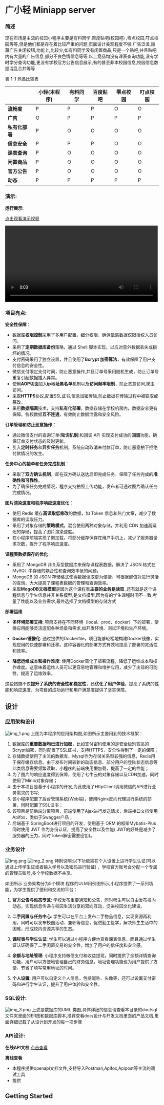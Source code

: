 # 广小轻 Miniapp server

### 简述

现在市场是主流的校园小程序主要是有料同学,百度贴吧(校园吧)
,零点校园,叮点校园等等,但是他们都是存在着比较严重的问题,页面设计美观程度不够,广告泛滥,隐藏广告关闭按钮,功能上,比较少,如有料同学没有闲置商品,只是一个贴吧,并且贴吧内有大量的广告信息,部分不良色情信息等等,以上竞品均没有课表查询功能,没有学时学分查询功能,更没有学校官方公告信息展示,有的甚至非本校园信息,校园信息数据混乱合并等等

表 1-1 竞品比较表

|           | **小轻**(**本程序**) | **有料同学** | **百度贴吧** | **零点校园** | **叮点校园** |
|-----------|-----------------|----------|----------|----------|----------|
| **流畅度**   | P               | P        | P        | O        | O        |
| **广告**    | O               | P        | P        | P        | P        |
| **私有化部署** | P               | O        | O        | O        | O        |
| **信息安全**  | P               | P        | P        | O        | O        |
| **课表查询**  | P               | O        | O        | O        | O        |
| **闲置商品**  | P               | O        | O        | O        | O        |
| **官方公告**  | P               | O        | O        | O        | O        |
| **动态**    | P               | P        | P        | P        | P        |

### 演示:

**运行展示:**

[点击观看演示视频](https://nanfangshaonian.feishu.cn/file/VIGDbL68eo98dOxgroGcEjn4nHv?from=from_copylink)

<video src="https://nanfangshaonian.feishu.cn/file/VIGDbL68eo98dOxgroGcEjn4nHv?from=from_copylink" controls="controls" width="500px"></video>

### 项目亮点:

**安全性保障**：

- 数据库**权限控制**采用了多用户配置，细分权限，确保敏感数据仅限授权人员访问。
- 采用了**定期数据库备份**策略，通过 Shell 脚本实现，以应对意外数据丢失或损坏的情况。
- 支付密码采用了独立设置，并且使用了**Bcrypt 加密算法**，有效保障了用户支付信息的安全性。
- 微信支付限定支付时间，防止恶意操作,并且订单号采用随机生成，防止订单号重复引起数据插入异常。
- 使用**AOP切面**加入**ip地址黑名单**机制以及**访问频率限制**，防止恶意访问,爬虫访问。
- 采取**HTTPS**协议,配置SSL证书,信息加密传输,防止数据在传输过程中被窃取或篡改。
- 采用**数据隔离**技术，支持**私有化部署**，数据存储在学校机房内，数据安全更有保障。各校数据**互不连通**，有效防止数据泄露和安全风险。

**订单管理和防止恶意操作**：

- 通过微信支付的查询订单(**轮询机制**)和回调 API 实现支付成功的**回调**功能，确保订单支付状态的及时更新。
- 引入**定时任务**和**异步任务**机制，系统自动取消未付款订单，防止恶意拍下拒绝付款情况的发生。

**任务中心的接单和任务完成机制**：

- 采取了**双方确认机制**，即在双方确认送达后即完成任务，保障了任务完成的**准确性和可靠性**。
- 为了确保任务完成情况，程序支持拍照上传功能，发布者可通过图片确认任务完成情况。

**图片渲染速度和程序响应速度优化**：

- 使用 Redis 缓存**高读取低修改**的数据，如 Token 信息和热门文章，减少了数据库的读取压力。
- 采用了对象存储的**策略模式**，混合使用两种对象存储，并利用 CDN 加速高延迟的存储，提高了图片渲染速度。
- 在小程序前端实现了懒加载，将部分缓存保存在用户手机上，减少了服务器请求次数，提升了程序响应速度。

**课程表数据保存的优化**：

- 采用了 MongoDB 非关系型数据库来保存课程表数据，解决了 JSON 格式在 MySQL 中存储的耦合性和查询效率低的问题。
- MongoDB 的 JSON 存储格式使得数据读取更为便捷，可根据键值对进行灵活的查询，大大提高了课程表数据的管理和查询效率。
- 采取**MogoDB文档模型**是因为这个课程表**主要的业务是读取**
  ,还有就是这个课程信息与学生信息并非关系模型,是文档模型,因为有的学生课程时间不一致,考量了性能以及业务需求,最终选择了文档模型的存储方式

**部署运维**

- **多环境部署支持**: 项目支持在不同环境（local、prod、docker）下的部署，使得应用能够灵活适配各种场景和需求,如开发环境、测试环境和生产环境。

- **Docker镜像化**: 通过提供的Dockerfile，项目能够轻松地构建Docker镜像，实现应用的快速部署和迁移。这种容器化的部署方式有效地提高了部署的灵活性和效率。

- **降低运维成本和操作难度**: 使用Docker简化了部署流程，降低了运维成本和操作难度。这意味着运维人员可以更容易地管理和维护应用，减少了出错的可能性，提高了运维效率。

这些措施不仅**提升了系统的安全性和稳定性**，还**优化了用户体验**，提高了系统的性能和响应速度，为项目的成功运行和用户满意度提供了坚实保障。

## 设计

### 应用架构设计

![img_1.png](img_1.png)
上图为本程序的应用架构图,如图所示主要用到的技术框架：

1. 数据库的**重要数据均已进行加密**，比如支付密码使用的是安全级别较高的Bcrypt加密，同时配置了SSL证书，支持HTTPS，安全性得到了一定的保障；
2. 存储数据使用了主流的数据库，Mysql作为存储关系型较强的信息，Redis用于保存缓存信息。由于发布时间较新的动态信息、部分用户的登陆状态信息等此类信息需要频繁读取，小程序的前端使用懒加载，提高了一定的性能；
3. 为了图片的响应速度得到保障，使用了七牛云的对象存储以及CDN加速，同时使用了Minio对象存储；
3. 由于本项目是基于小程序的开发,为此使用了HttpClient调用微信的API进行业务需求的书写;
4. 该小程序配置了后台管理系统(Web端)，使用Nginx反向代理进行系统的部署，同时配置了SSL证书；
5. 该项目是前后端分离项目，前端使用了Ajax进行发送请求，后端接口文档使用Apifox，类似于Swagger产品；
6. 后端基于 SpringBoot进行项目的开发，使用基于 ORM 的框架Mybatis-Plus同时使用 JWT 作为身份认证，提高了安全性以及性能(
   JWT的好处是减少了服务器的压力，同时Token解密需要密钥)。

### 业务设计

![img.png](img.png)
![img_2.png](img_2.png)
特别说明:以下功能需在个人设置上进行学生认证(可以通过上传学生证或者输入学号以及密码进行验证)
，学校官方账号会分配一个专属的管理员账号,多个学校数据不共享。

如图所示 业务架构分为5个模块
程序的ULM用例图所示,小程序提供了一系列功能，为学生提供了便利和交流的平台：

1. **官方公告与动态专区**: 学校发布重要通知和公告，同时师生可以自由发布校内动态，实现信息传递与校园生活分享的双向互动，促进校园文化建设。

2. **二手闲置与任务中心**: 学生可以在平台上发布二手物品信息，实现资源再利用，同时可以发布校园活动、兼职等信息，促进勤工俭学，解决师生生活中的困难，形成校内资源共享的生态。

3. **课程表与学生认证**: 学生可以通过小程序方便地查看课表信息，而且通过学生证认证确保了二手闲置交易的安全性，增加了用户的信任度和安全感。

4. **余额与地址管理**: 小程序支持微信支付和收益提现，同时提供了余额详情查询功能，用户可以方便地管理自己的财务信息。地址管理功能也为用户提供了方便，节省了填写常用地址的时间。

5. **个人设置**: 用户可以自定义个人信息，包括昵称、头像等，还可以设置支付密码和进行学生认证，提升了用户体验和安全性。

### SQL设计:

![img_3.png](img_3.png)
上述是数据库的UML 类图,具体详细的信息请查看本目录的doc/sql文件夹里面的ER图和数据库脚本,推荐查看doc/设计与开发文档里面的产品文档,里面详细记载了从设计到开发的每一项步骤

### API设计:

**在线API文档** [点击查看](https://apifox.com/apidoc/shared-7a42976b-cc7d-4e4c-979f-b9fc95139fd3/api-109473737)

**离线查看**

- 本程序提供openapi文档文件,支持导入Postman,Apifox,Apipost等主流的调试工具
- 提供

## Getting Started